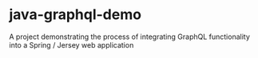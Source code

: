 # java-graphql-demo
A project demonstrating the process of integrating GraphQL functionality into a Spring / Jersey web application
